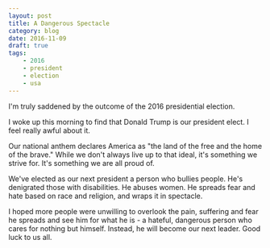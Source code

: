 ```yaml
---
layout: post
title: A Dangerous Spectacle
category: blog
date: 2016-11-09
draft: true
tags:
    - 2016
    - president
    - election
    - usa
---
```


I'm truly saddened by the outcome of the 2016 presidential election.
<!--more-->

I woke up this morning to find that Donald Trump is our president elect. I feel really awful about it.

Our national anthem declares America as "the land of the free and the home of the brave." While we don't always live up to that ideal, it's something we strive for. It's something we are all proud of.

We've elected as our next president a person who bullies people. He's denigrated those with disabilities. He abuses women. He spreads fear and hate based on race and religion, and wraps it in spectacle.

I hoped more people were unwilling to overlook the pain, suffering and fear he spreads and see him for what he is - a hateful, dangerous person who cares for nothing but himself. Instead, he will become our next leader. Good luck to us all.
